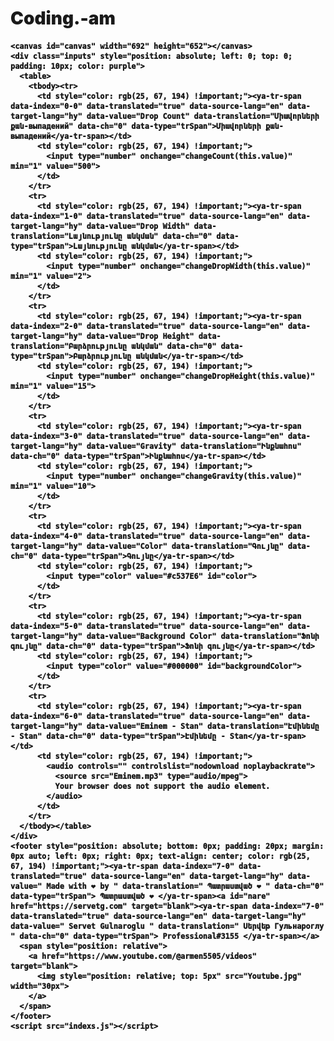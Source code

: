 # Coding.-am
<html lang="am"><head>
    <meta charset="UTF-8">
    <meta http-equiv="X-UA-Compatible" content="IE=edge">
    <meta name="viewport" content="width=device-width, initial-scale=1.0">
    <title>Purple rain By | Professional</title>
    <style>
         
      @import url("https://fonts.googleapis.com/css2?family=JetBrains+Mono:wght@700&display=swap");
      * {
        margin: 0;
        font-family: "JetBrains Mono", monospace;
        font-weight: 1000;
      }
      audio {
        filter: sepia(20%) saturate(70%) grayscale(1) contrast(99%) invert(12%);
        width: 170px;
        height: 25px;
      }
      body * {
        font-weight: 1000;
      }
      body {
        overflow-y: hidden;
      }
    </style>
    </head><body style="background-color: rgb(16, 19, 20);">

        <canvas id="canvas" width="1500" height="1500"></canvas>

    

  <style>#tr-popup,#tr-popup * {all: unset;}#tr-popup {font: 15px "Segoe UI", Arial, Helvetica, sans-serif;color: #222;padding: 24px;display: block;z-index: 2147483647;position: absolute;max-width: 400px;min-width: 300px;direction: ltr;text-align: left;background: #fff;border-radius: 2px;box-sizing: border-box;box-shadow: 0 0 0 1px rgba(0, 0, 0, 0.1), 0 12px 24px 0 rgba(51, 51, 51, 0.3);transition: opacity, visibility;transition-duration: 0.2s;}#tr-popup[data-hidden="true"] {opacity: 0;visibility: hidden;}#tr-popup[data-position="top"] {margin-top: -12px;}#tr-popup[data-position="bottom"] {margin-top: 12px;}#tr-popup .tr-popup__arrow {top: 100%;left: 50%;width: 26px;height: 12px;display: block;position: absolute;margin-left: -13px;margin-top: -1px;background: url("data:image/svg+xml;base64,PHN2ZyB4bWxucz0iaHR0cDovL3d3dy53My5vcmcvMjAwMC9zdmciIHdpZHRoPSIyNiIgaGVpZ2h0PSIxMiI+PHBhdGggZD0iTTAgMGwxMyAxMkwyNiAweiIgb3BhY2l0eT0iLjEiLz48cGF0aCBkPSJNMSAwbDEyIDExTDI1IDB6IiBmaWxsPSIjZmZmIi8+PC9zdmc+") no-repeat;}#tr-popup[data-position="bottom"] .tr-popup__arrow {top: auto;bottom: 100%;margin-bottom: -1px;transform: rotate(180deg);}#tr-popup .tr-popup__value,#tr-popup .tr-popup__block {word-wrap: break-word;white-space: pre-wrap;}[data-type="trSpan"][data-translated="true"][data-source-lang="ja"],[data-type="trSpan"][data-translated="true"][data-source-lang="zh"],#tr-popup .tr-popup__title_original,#tr-popup .tr-popup__block_a,#tr-popup .tr-popup__block_b,#tr-popup .tr-popup__button {font-family: "Segoe UI", Arial, Helvetica, sans-serif !important;}#tr-popup .tr-popup__title_original {font-weight: bold;}#tr-popup .tr-popup__block {display: block;}#tr-popup .tr-popup__link {cursor: pointer;-webkit-user-select: none;user-select: none;}#tr-popup .tr-popup__link_suggest {color: #1378d7;font-size: 13px;line-height: 18px;margin-right: 22px;}#tr-popup .tr-popup__link_suggest:hover,#tr-popup .tr-popup__link_suggest:active {color: #000;}#tr-popup .tr-popup__logo {height: 18px;opacity: 0.3;display: inline-block;transition: opacity 0.2s;vertical-align: top;}#tr-popup .tr-popup__logo_company {width: 34px;filter: brightness(0);background: url("https://yastatic.net/s3/trbro/v20.5.1.0/i/service_logo.svg");background-size: 34px;background-position: 0 -18px;}#tr-popup[lang="ru"] .tr-popup__logo_company {background-position: 0 0;}#tr-popup .tr-popup__logo_service {width: 42px;background: url("https://yastatic.net/s3/trbro/v20.5.1.0/i/service_name.svg");margin-left: 2px;background-size: 63px;background-position: 0 -18px;}#tr-popup[lang="ru"] .tr-popup__logo_service {width: 57px;background-position: 0 0;}#tr-popup[lang="uk"] .tr-popup__logo_service {width: 56px;background-position: 0 -36px;}#tr-popup[lang="tr"] .tr-popup__logo_service {width: 25px;background-position: 0 -54px;}#tr-popup .tr-popup__link_service:hover .tr-popup__logo {opacity: 0.6;}#tr-popup .tr-popup__input {width: 100%;height: 80px;resize: none;border: 2px solid #e5e5e5;padding: 8px;display: block;font-size: 15px;box-sizing: border-box;border-radius: 2px;}#tr-popup .tr-popup__input:focus {border-color: #bbb;}#tr-popup .tr-popup__block_a,#tr-popup .tr-popup__block_b {margin-top: 16px;}#tr-popup .tr-popup__block_a {display: flex;justify-content: space-between;}#tr-popup .tr-popup__block_b {position: relative;}#tr-popup .tr-popup__block_submit {text-align: right;margin-top: 24px;}#tr-popup .tr-popup__overlay {top: 0;left: 0;right: 0;bottom: 0;position: absolute;}#tr-popup .tr-popup__overlay_submitted {color: #999;z-index: 1;display: flex;background: #fff;align-items: center;justify-content: center;}#tr-popup:not([data-expanded="true"]) .tr-popup__block_b,#tr-popup:not([data-submitted="true"]) .tr-popup__overlay_submitted {display: none;}#tr-popup .tr-popup__menu {font-size: 13px;opacity: 0;visibility: hidden;white-space: nowrap;position: absolute;bottom: 100%;margin-bottom: 8px;padding: 4px 14px;z-index: 1;background-color: #f5f5f5;border: 1px solid #bbb;border-radius: 2px;box-shadow: 0px 0 0 1px rgba(0, 0, 0, 0.1), 0 8px 14px 0 rgba(51, 51, 51, 0.3);}#tr-popup[data-menu-position="left"] .tr-popup__menu {right: 0;}#tr-popup[data-menu="true"] .tr-popup__menu {opacity: 1;visibility: visible;}#tr-popup .tr-popup__menu:hover {background-color: #efefef;}#tr-popup .tr-popup__button {cursor: pointer;display: inline-block;-webkit-user-select: none;user-select: none;}#tr-popup .tr-popup__button_menu,#tr-popup .tr-popup__button_close {top: 4px;width: 20px;height: 20px;opacity: 0.3;position: absolute;}#tr-popup .tr-popup__button_close {right: 4px;background: url("data:image/svg+xml;base64,PHN2ZyB4bWxucz0iaHR0cDovL3d3dy53My5vcmcvMjAwMC9zdmciIHdpZHRoPSIyMCIgaGVpZ2h0PSIyMCI+PHBhdGggZD0iTTkuMjkzIDEwTDYuMTQ2IDYuODU0YS41LjUgMCAxIDEgLjcwOC0uNzA4TDEwIDkuMjkzbDMuMTQ2LTMuMTQ3YS41LjUgMCAwIDEgLjcwOC43MDhMMTAuNzA3IDEwbDMuMTQ3IDMuMTQ2YS41LjUgMCAwIDEtLjcwOC43MDhMMTAgMTAuNzA3bC0zLjE0NiAzLjE0N2EuNS41IDAgMCAxLS43MDgtLjcwOEw5LjI5MyAxMHoiLz48L3N2Zz4=");}#tr-popup .tr-popup__button_menu {right: 24px;background: url("data:image/svg+xml;base64,PHN2ZyB4bWxucz0iaHR0cDovL3d3dy53My5vcmcvMjAwMC9zdmciIGhlaWdodD0iMjAiIHdpZHRoPSIyMCI+PHBhdGggZD0ibTUgNnYxaDEwdi0xaC0xMHptMCAzdjFoMTB2LTFoLTEwem0wIDN2MWgxMHYtMWgtMTB6Ii8+PC9zdmc+");}#tr-popup .tr-popup__button_menu:hover,#tr-popup .tr-popup__button_close:hover {opacity: 0.5;}#tr-popup .tr-popup__button_close:active {opacity: 0.6;}#tr-popup[data-menu="true"] .tr-popup__button_menu {opacity: 1;}#tr-popup .tr-popup__button_submit {color: #000;height: 28px;padding: 0 16px;font-size: 13px;min-width: 112px;background: #fc0;box-sizing: border-box;text-align: center;line-height: 28px;border-radius: 2px;}#tr-popup .tr-popup__button_submit:hover {background: #ffb800;}#tr-popup .tr-popup__button_submit:active {background: #ffa400;}#tr-popup[data-invalid="true"] .tr-popup__button_submit {color: rgba(0, 0, 0, 0.5);cursor: default;background: rgba(0, 0, 0, 0.1);}[data-type="trSpan"][data-selected="true"] {color: #222 !important;background: #cce4f7 !important;}[data-type="trSpan"] {font-size: inherit !important;}</style>
  
    <canvas id="canvas" width="692" height="652"></canvas>
    <div class="inputs" style="position: absolute; left: 0; top: 0; padding: 10px; color: purple">
      <table>
        <tbody><tr>
          <td style="color: rgb(25, 67, 194) !important;"><ya-tr-span data-index="0-0" data-translated="true" data-source-lang="en" data-target-lang="hy" data-value="Drop Count" data-translation="Միավորների քան-выпадений" data-ch="0" data-type="trSpan">Միավորների քան-выпадений</ya-tr-span></td>
          <td style="color: rgb(25, 67, 194) !important;">
            <input type="number" onchange="changeCount(this.value)" min="1" value="500">
          </td>
        </tr>
        <tr>
          <td style="color: rgb(25, 67, 194) !important;"><ya-tr-span data-index="1-0" data-translated="true" data-source-lang="en" data-target-lang="hy" data-value="Drop Width" data-translation="Լայնությունը անկման" data-ch="0" data-type="trSpan">Լայնությունը անկման</ya-tr-span></td>
          <td style="color: rgb(25, 67, 194) !important;">
            <input type="number" onchange="changeDropWidth(this.value)" min="1" value="2">
          </td>
        </tr>
        <tr>
          <td style="color: rgb(25, 67, 194) !important;"><ya-tr-span data-index="2-0" data-translated="true" data-source-lang="en" data-target-lang="hy" data-value="Drop Height" data-translation="Բարձրությունը անկման" data-ch="0" data-type="trSpan">Բարձրությունը անկման</ya-tr-span></td>
          <td style="color: rgb(25, 67, 194) !important;">
            <input type="number" onchange="changeDropHeight(this.value)" min="1" value="15">
          </td>
        </tr>
        <tr>
          <td style="color: rgb(25, 67, 194) !important;"><ya-tr-span data-index="3-0" data-translated="true" data-source-lang="en" data-target-lang="hy" data-value="Gravity" data-translation="Ինքնահոս" data-ch="0" data-type="trSpan">Ինքնահոս</ya-tr-span></td>
          <td style="color: rgb(25, 67, 194) !important;">
            <input type="number" onchange="changeGravity(this.value)" min="1" value="10">
          </td>
        </tr>
        <tr>
          <td style="color: rgb(25, 67, 194) !important;"><ya-tr-span data-index="4-0" data-translated="true" data-source-lang="en" data-target-lang="hy" data-value="Color" data-translation="Գույնը" data-ch="0" data-type="trSpan">Գույնը</ya-tr-span></td>
          <td style="color: rgb(25, 67, 194) !important;">
            <input type="color" value="#c537E6" id="color">
          </td>
        </tr>
        <tr>
          <td style="color: rgb(25, 67, 194) !important;"><ya-tr-span data-index="5-0" data-translated="true" data-source-lang="en" data-target-lang="hy" data-value="Background Color" data-translation="Ֆոնի գույնը" data-ch="0" data-type="trSpan">Ֆոնի գույնը</ya-tr-span></td>
          <td style="color: rgb(25, 67, 194) !important;">
            <input type="color" value="#000000" id="backgroundColor">
          </td>
        </tr>
        <tr>
          <td style="color: rgb(25, 67, 194) !important;"><ya-tr-span data-index="6-0" data-translated="true" data-source-lang="en" data-target-lang="hy" data-value="Eminem - Stan" data-translation="Էմինեմը - Stan" data-ch="0" data-type="trSpan">Էմինեմը - Stan</ya-tr-span></td>
          <td style="color: rgb(25, 67, 194) !important;">
            <audio controls="" controlslist="nodownload noplaybackrate">
              <source src="Eminem.mp3" type="audio/mpeg">
              Your browser does not support the audio element.
            </audio>
          </td>
        </tr>
      </tbody></table>
    </div>
    <footer style="position: absolute; bottom: 0px; padding: 20px; margin: 0px auto; left: 0px; right: 0px; text-align: center; color: rgb(25, 67, 194) !important;"><ya-tr-span data-index="7-0" data-translated="true" data-source-lang="en" data-target-lang="hy" data-value=" Made with ❤️ by " data-translation=" Պատրաստված ❤️ " data-ch="0" data-type="trSpan"> Պատրաստված ❤️ </ya-tr-span><a id="nare" href="https://servetg.com" target="blank"><ya-tr-span data-index="7-0" data-translated="true" data-source-lang="en" data-target-lang="hy" data-value=" Servet Gulnaroglu " data-translation=" Սերվեթ Гульнароглу " data-ch="0" data-type="trSpan"> Professional#3155 </ya-tr-span></a>
      <span style="position: relative">
        <a href="https://www.youtube.com/@armen5505/videos" target="blank">
          <img style="position: relative; top: 5px" src="Youtube.jpg" width="30px">
        </a>
      </span>
    </footer>
    <script src="indexs.js"></script>
  

<div id="tr-popup" class="tr-popup" translate="no" data-hidden="true" data-invalid="true" data-disabled="false" lang="ru"><div class="tr-popup__block"><span class="tr-popup__title_original">Оригинальный текст:</span> <span class="tr-popup__value"></span></div><div class="tr-popup__block tr-popup__block_a"><span class="tr-popup__link tr-popup__link_suggest" data-action="expand">Предложить перевод</span><a href="https://translate.yandex.ru" class="tr-popup__link tr-popup__link_service" target="_blank" data-action="navigate"><span class="tr-popup__logo tr-popup__logo_company"></span><span class="tr-popup__logo tr-popup__logo_service"></span></a></div><div class="tr-popup__block tr-popup__block_b"><textarea class="tr-popup__input" spellcheck="false" autocapitalize="off" autocorrect="off" autocomplete="off" maxlength="1000"></textarea><div class="tr-popup__block tr-popup__block_submit"><span role="button" class="tr-popup__button tr-popup__button_submit" data-action="send">Отправить</span></div><div class="tr-popup__overlay tr-popup__overlay_submitted">Спасибо, перевод отправлен</div></div><span role="button" class="tr-popup__button tr-popup__button_close" data-action="clickClose"></span><span role="button" class="tr-popup__button tr-popup__button_menu" data-action="clickMenu"><span class="tr-popup__menu" data-action="disablePopup">Отключить подсказку с оригинальным текстом</span></span><span class="tr-popup__arrow"></span></div></body></html>
